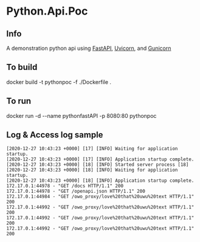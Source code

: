 # Python.Api.Poc

## Info
A demonstration python api using [FastAPI](https://fastapi.tiangolo.com), [Uvicorn](https://www.uvicorn.org), and [Gunicorn](https://docs.gunicorn.org)

## To build
docker build -t pythonpoc -f ./Dockerfile .

## To run
docker run -d --name pythonfastAPI -p 8080:80 pythonpoc

## Log & Access log sample
```
[2020-12-27 10:43:23 +0000] [17] [INFO] Waiting for application startup.
[2020-12-27 10:43:23 +0000] [17] [INFO] Application startup complete.
[2020-12-27 10:43:23 +0000] [18] [INFO] Started server process [18]
[2020-12-27 10:43:23 +0000] [18] [INFO] Waiting for application startup.
[2020-12-27 10:43:23 +0000] [18] [INFO] Application startup complete.
172.17.0.1:44978 - "GET /docs HTTP/1.1" 200
172.17.0.1:44978 - "GET /openapi.json HTTP/1.1" 200
172.17.0.1:44984 - "GET /owo_proxy/love%20that%20uwu%20text HTTP/1.1" 200
172.17.0.1:44992 - "GET /owo_proxy/love%20that%20uwu%20text HTTP/1.1" 200
172.17.0.1:44992 - "GET /owo_proxy/love%20that%20uwu%20text HTTP/1.1" 200
172.17.0.1:44992 - "GET /owo_proxy/love%20that%20uwu%20text HTTP/1.1" 200
```
